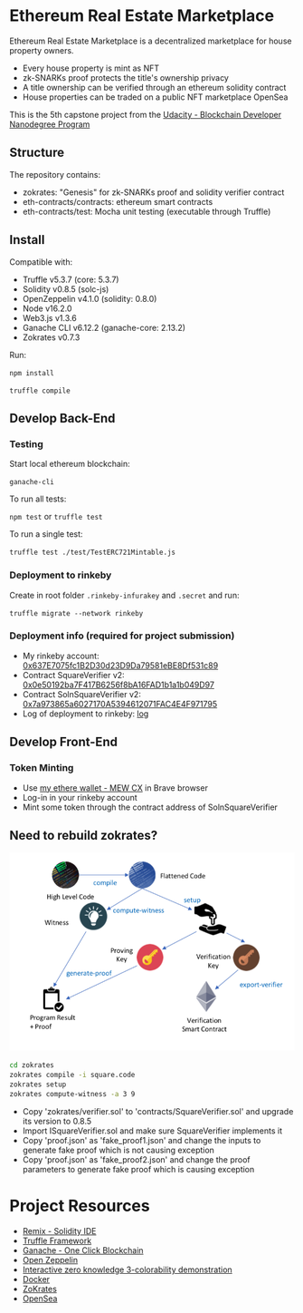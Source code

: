 # Ethereum Real Estate Marketplace

Ethereum Real Estate Marketplace is a decentralized marketplace for house property owners.

- Every house property is mint as NFT
- zk-SNARKs proof protects the title's ownership privacy
- A title ownership can be verified through an ethereum solidity contract
- House properties can be traded on a public NFT marketplace OpenSea

This is the 5th capstone project from
the [Udacity - Blockchain Developer Nanodegree Program](https://www.udacity.com/course/blockchain-developer-nanodegree--nd1309)

## Structure

The repository contains:

- zokrates: "Genesis" for zk-SNARKs proof and solidity verifier contract
- eth-contracts/contracts: ethereum smart contracts
- eth-contracts/test: Mocha unit testing (executable through Truffle)

## Install

Compatible with:

* Truffle v5.3.7 (core: 5.3.7)
* Solidity v0.8.5 (solc-js)
* OpenZeppelin v4.1.0 (solidity: 0.8.0)
* Node v16.2.0
* Web3.js v1.3.6
* Ganache CLI v6.12.2 (ganache-core: 2.13.2)
* Zokrates v0.7.3

Run:

`npm install`

`truffle compile`

## Develop Back-End

### Testing

Start local ethereum blockchain:

`ganache-cli`

To run all tests:

`npm test` or `truffle test`

To run a single test:

`truffle test ./test/TestERC721Mintable.js`

### Deployment to rinkeby

Create in root folder `.rinkeby-infurakey` and `.secret` and run:

`truffle migrate --network rinkeby`

### Deployment info (required for project submission)

- My rinkeby
  account: [0x637E7075fc1B2D30d23D9Da79581eBE8Df531c89](https://rinkeby.etherscan.io/address/0x637E7075fc1B2D30d23D9Da79581eBE8Df531c89)
- Contract SquareVerifier
  v2: [0x0e50192ba7F417B6256f8bA16FAD1b1a1b049D97](https://rinkeby.etherscan.io/address/0x0e50192ba7F417B6256f8bA16FAD1b1a1b049D97)
- Contract SolnSquareVerifier
  v2: [0x7a973865a6027170A5394612071FAC4E4F971795](https://rinkeby.etherscan.io/address/0x7a973865a6027170A5394612071FAC4E4F971795)
- Log of deployment to rinkeby: [log](rinkeby-deployment-log.md)

## Develop Front-End

### Token Minting

- Use [my ethere wallet - MEW CX](https://www.myetherwallet.com/access-my-wallet) in Brave browser
- Log-in in your rinkeby account
- Mint some token through the contract address of SolnSquareVerifier

## Need to rebuild zokrates?

![zokrates process](res/zokrates-process.png)

```bash
cd zokrates
zokrates compile -i square.code
zokrates setup
zokrates compute-witness -a 3 9
```

- Copy 'zokrates/verifier.sol' to 'contracts/SquareVerifier.sol' and upgrade its version to 0.8.5
- Import ISquareVerifier.sol and make sure SquareVerifier implements it
- Copy 'proof.json' as 'fake_proof1.json' and change the inputs to generate fake proof which is not causing exception
- Copy 'proof.json' as 'fake_proof2.json' and change the proof parameters to generate fake proof which is causing
  exception

# Project Resources

* [Remix - Solidity IDE](https://remix.ethereum.org/)
* [Truffle Framework](https://truffleframework.com/)
* [Ganache - One Click Blockchain](https://truffleframework.com/ganache)
* [Open Zeppelin ](https://openzeppelin.org/)
* [Interactive zero knowledge 3-colorability demonstration](http://web.mit.edu/~ezyang/Public/graph/svg.html)
* [Docker](https://docs.docker.com/install/)
* [ZoKrates](https://zokrates.github.io/gettingstarted.html)
* [OpenSea](https://opensea.io/)
